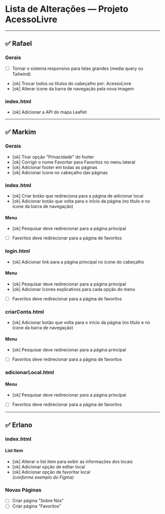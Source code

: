 # Lista de Alterações — Projeto AcessoLivre

---

## ✅ Rafael

### Gerais

- [ ] Tornar o sistema responsivo para telas grandes (media query ou Tailwind)
- [ok] Trocar todos os títulos do cabeçalho por: AcessoLivre
- [ok] Alterar ícone da barra de navegação pela nova imagem

### index.html

- [ok] Adicionar a API do mapa Leaflet

---

## ✅ Markim

### Gerais

- [ok] Tirar opção "Privacidade" do footer
- [ok] Corrigir o nome Favoritar para Favoritos no menu lateral
- [ok] Adicionar footer em todas as páginas
- [ok] Adicionar ícone no cabeçalho das páginas

### index.html

- [ok] Criar botão que redireciona para a página de adicionar local
- [ok] Adicionar botão que volta para o início da página (no título e no ícone da barra de navegação)

#### Menu

- [ok] Pesquisar deve redirecionar para a página principal
- [ ] Favoritos deve redirecionar para a página de favoritos

### login.html

- [ok] Adicionar link para a página principal no ícone do cabeçalho

#### Menu

- [ok] Pesquisar deve redirecionar para a página principal
- [ok] Adicionar ícones explicativos para cada opção do menu
- [ ] Favoritos deve redirecionar para a página de favoritos

### criarConta.html

- [ok] Adicionar botão que volta para o início da página (no título e no ícone da barra de navegação)

#### Menu

- [ok] Pesquisar deve redirecionar para a página principal
- [ ] Favoritos deve redirecionar para a página de favoritos

### adicionarLocal.html

#### Menu

- [ok] Pesquisar deve redirecionar para a página principal
- [ ] Favoritos deve redirecionar para a página de favoritos

---

## ✅ Erlano

### index.html

#### List Item

- [ok] Alterar o list item para exibir as informações dos locais
- [ok] Adicionar opção de editar local
- [ok] Adicionar opção de favoritar local  
  *(conforme exemplo do Figma)*

### Novas Páginas

- [ ] Criar página "Sobre Nós"
- [ ] Criar página "Favoritos"